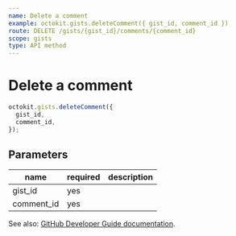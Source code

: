 ```yaml
---
name: Delete a comment
example: octokit.gists.deleteComment({ gist_id, comment_id })
route: DELETE /gists/{gist_id}/comments/{comment_id}
scope: gists
type: API method
---
```


# Delete a comment

```js
octokit.gists.deleteComment({
  gist_id,
  comment_id,
});
```

## Parameters

<table>
  <thead>
    <tr>
      <th>name</th>
      <th>required</th>
      <th>description</th>
    </tr>
  </thead>
  <tbody>
    <tr><td>gist_id</td><td>yes</td><td>

</td></tr>
<tr><td>comment_id</td><td>yes</td><td>

</td></tr>
  </tbody>
</table>

See also: [GitHub Developer Guide documentation](https://developer.github.com/v3/gists/comments/#delete-a-comment).
